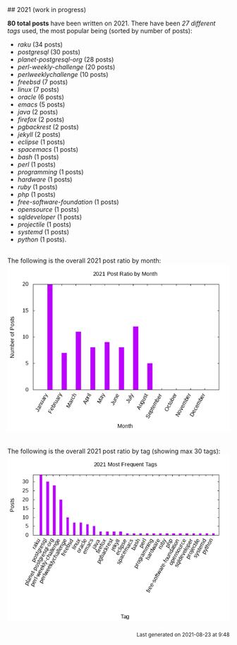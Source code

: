 <a name="2021" />
## 2021 (work in progress)

**80 total posts** have been written on 2021.
There have been *27 different tags* used, the most
popular being (sorted by number of posts):
 
- *raku* (34 posts)  
- *postgresql* (30 posts)  
- *planet-postgresql-org* (28 posts)  
- *perl-weekly-challenge* (20 posts)  
- *perlweeklychallenge* (10 posts)  
- *freebsd* (7 posts)  
- *linux* (7 posts)  
- *oracle* (6 posts)  
- *emacs* (5 posts)  
- *java* (2 posts)  
- *firefox* (2 posts)  
- *pgbackrest* (2 posts)  
- *jekyll* (2 posts)  
- *eclipse* (1 posts)  
- *spacemacs* (1 posts)  
- *bash* (1 posts)  
- *perl* (1 posts)  
- *programming* (1 posts)  
- *hardware* (1 posts)  
- *ruby* (1 posts)  
- *php* (1 posts)  
- *free-software-foundation* (1 posts)  
- *opensource* (1 posts)  
- *sqldeveloper* (1 posts)  
- *projectile* (1 posts)  
- *systemd* (1 posts)  
- *python* (1 posts).<br/>
<br/>
The following is the overall 2021 post ratio by month:
<br/>
    <center>
      <img src="/images/stats/2021-months.png" alt="2021 post ratio per month" />
    </center>
<br/>

<br/>
The following is the overall 2021 post ratio by tag (showing max 30 tags):
<br/>
  <center>
    <img src="/images/stats/2021-tags.png" alt="2021 post ratio per tag" />
  </center>
<br/>

<div align="right">
<small>
Last generated on 2021-08-23 at 9:48
</small>
</div>

<br/>
